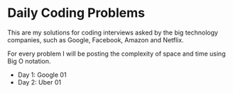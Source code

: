 # Daily Coding Problems 

This are my solutions for coding interviews asked by the big technology companies, such as Google, Facebook, Amazon and Netflix.

For every problem I will be posting the complexity of space and time using Big O notation.

- Day 1: Google 01
- Day 2: Uber 01
